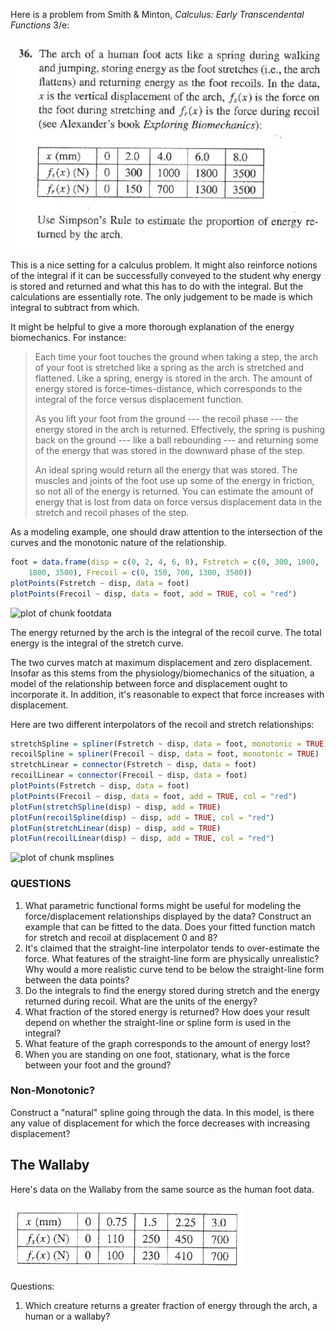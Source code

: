 Here is a problem from Smith & Minton, *Calculus: Early Transcendental Functions* 3/e:

<img src="footArch.png" size=350>

This is a nice setting for a calculus problem.  It might also reinforce notions of the integral if it can be successfully conveyed to the student why energy is stored and returned and what this has to do with the integral.  But the calculations are essentially rote.  The only judgement to be made is which integral to subtract from which.

It might be helpful to give a more thorough explanation of the energy biomechanics.  For instance:
<blockquote>
<p>Each time your foot touches the ground when taking a step, the arch of your foot is stretched like a spring as the arch is stretched and flattened.  Like a spring, energy is stored in the arch.  The amount of energy stored is force-times-distance, which corresponds to the integral of the force versus displacement function.</p>

<p>As you lift your foot from the ground --- the recoil phase --- the energy stored in the arch is returned.  Effectively, the spring is pushing back on the ground --- like a ball rebounding --- and returning some of the energy that was stored in the downward phase of the step.</p>

<p>An ideal spring would return all the energy that was stored.  The muscles and joints of the foot use up some of the energy in friction, so not all of the energy is returned.  You can estimate the amount of energy that is lost from data on force versus displacement data in the stretch and recoil phases of the step.</p>
</blockquote>

As a modeling example, one should draw attention to the intersection of the curves and the monotonic nature of the relationship.  










```r
foot = data.frame(disp = c(0, 2, 4, 6, 8), Fstretch = c(0, 300, 1000, 
    1800, 3500), Frecoil = c(0, 150, 700, 1300, 3500))
plotPoints(Fstretch ~ disp, data = foot)
plotPoints(Frecoil ~ disp, data = foot, add = TRUE, col = "red")
```

![plot of chunk footdata](figure/footdata.png) 




The energy returned by the arch is the integral of the recoil curve.  The total energy is the integral of the stretch curve.  

The two curves match at maximum displacement and zero displacement.  Insofar as this stems from the physiology/biomechanics of the situation, a model of the relationship between force and displacement ought to incorporate it.  In addition, it's reasonable to expect that force increases with displacement.



Here are two different interpolators of the recoil and stretch relationships:


```r
stretchSpline = spliner(Fstretch ~ disp, data = foot, monotonic = TRUE)
recoilSpline = spliner(Frecoil ~ disp, data = foot, monotonic = TRUE)
stretchLinear = connector(Fstretch ~ disp, data = foot)
recoilLinear = connector(Frecoil ~ disp, data = foot)
plotPoints(Fstretch ~ disp, data = foot)
plotPoints(Frecoil ~ disp, data = foot, add = TRUE, col = "red")
plotFun(stretchSpline(disp) ~ disp, add = TRUE)
plotFun(recoilSpline(disp) ~ disp, add = TRUE, col = "red")
plotFun(stretchLinear(disp) ~ disp, add = TRUE)
plotFun(recoilLinear(disp) ~ disp, add = TRUE, col = "red")
```

![plot of chunk msplines](figure/msplines.png) 


### QUESTIONS
1. What parametric functional forms might be useful for modeling the force/displacement relationships displayed by the data?  Construct an example that can be fitted to the data. Does your fitted function match for stretch and recoil at displacement 0 and 8?
2. It's claimed that the straight-line interpolator tends to over-estimate the force.  What features of the straight-line form are physically unrealistic?  Why would a more realistic curve tend to be below the straight-line form between the data points?
3. Do the integrals to find the energy stored during stretch and the energy returned during recoil.  What are the units of the energy?  
4. What fraction of the stored energy is returned?  How does your result depend on whether the straight-line or spline form is used in the integral?
5. What feature of the graph corresponds to the amount of energy lost?
5. When you are standing on one foot, stationary, what is the force between your foot and the ground? 

### Non-Monotonic?

Construct a "natural" spline going through the data.  In this model, is there any value of displacement for which the force decreases with increasing displacement?


## The Wallaby

Here's data on the Wallaby from the same source as the human foot data.

<img src="wallaby.png" size=270>

Questions:
1. Which creature returns a greater fraction of energy through the arch, a human or a wallaby?
